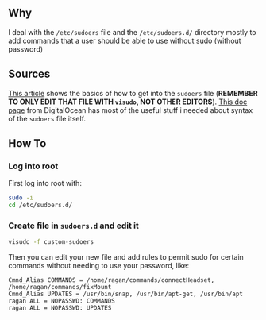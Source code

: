 ## Why
I deal with the `/etc/sudoers` file and the `/etc/sudoers.d/`  directory mostly to add commands that a user should be able to use without sudo (without password)

## Sources
[This article](https://www.cyberciti.biz/faq/linux-unix-running-sudo-command-without-a-password/) shows the basics of how to get into the `sudoers` file (**REMEMBER TO ONLY EDIT THAT FILE WITH `visudo`, NOT OTHER EDITORS**). [This doc page](https://www.digitalocean.com/community/tutorials/how-to-edit-the-sudoers-file) from DigitalOcean has most of the useful stuff i needed about syntax of the `sudoers` file itself.

## How To
### Log into root
First log into root with:
```sh
sudo -i
cd /etc/sudoers.d/
```

### Create file in `sudoers.d` and edit it
```sh
visudo -f custom-sudoers
```

Then you can edit your new file and add rules to permit sudo for certain commands without needing to use your password, like:
```sudoers
Cmnd_Alias COMMANDS = /home/ragan/commands/connectHeadset, /home/ragan/commands/fixMount
Cmnd_Alias UPDATES = /usr/bin/snap, /usr/bin/apt-get, /usr/bin/apt
ragan ALL = NOPASSWD: COMMANDS
ragan ALL = NOPASSWD: UPDATES
```
